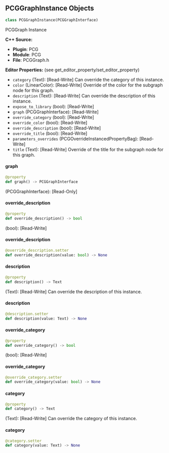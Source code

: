 ## PCGGraphInstance Objects

```python
class PCGGraphInstance(PCGGraphInterface)
```

PCGGraph Instance

**C++ Source:**

- **Plugin**: PCG
- **Module**: PCG
- **File**: PCGGraph.h

**Editor Properties:** (see get_editor_property/set_editor_property)

- ``category`` (Text):  [Read-Write] Can override the category of this instance.
- ``color`` (LinearColor):  [Read-Write] Override of the color for the subgraph node for this graph.
- ``description`` (Text):  [Read-Write] Can override the description of this instance.
- ``expose_to_library`` (bool):  [Read-Write]
- ``graph`` (PCGGraphInterface):  [Read-Write]
- ``override_category`` (bool):  [Read-Write]
- ``override_color`` (bool):  [Read-Write]
- ``override_description`` (bool):  [Read-Write]
- ``override_title`` (bool):  [Read-Write]
- ``parameters_overrides`` (PCGOverrideInstancedPropertyBag):  [Read-Write]
- ``title`` (Text):  [Read-Write] Override of the title for the subgraph node for this graph.

<a id="unreal.PCGGraphInstance.graph"></a>

#### graph

```python
@property
def graph() -> PCGGraphInterface
```

(PCGGraphInterface):  [Read-Only]

<a id="unreal.PCGGraphInstance.override_description"></a>

#### override_description

```python
@property
def override_description() -> bool
```

(bool):  [Read-Write]

<a id="unreal.PCGGraphInstance.override_description"></a>

#### override_description

```python
@override_description.setter
def override_description(value: bool) -> None
```

<a id="unreal.PCGGraphInstance.description"></a>

#### description

```python
@property
def description() -> Text
```

(Text):  [Read-Write] Can override the description of this instance.

<a id="unreal.PCGGraphInstance.description"></a>

#### description

```python
@description.setter
def description(value: Text) -> None
```

<a id="unreal.PCGGraphInstance.override_category"></a>

#### override_category

```python
@property
def override_category() -> bool
```

(bool):  [Read-Write]

<a id="unreal.PCGGraphInstance.override_category"></a>

#### override_category

```python
@override_category.setter
def override_category(value: bool) -> None
```

<a id="unreal.PCGGraphInstance.category"></a>

#### category

```python
@property
def category() -> Text
```

(Text):  [Read-Write] Can override the category of this instance.

<a id="unreal.PCGGraphInstance.category"></a>

#### category

```python
@category.setter
def category(value: Text) -> None
```

<a id="unreal.PCGGraphInputOutputSettings"></a>